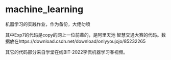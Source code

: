 # machine_learning
机器学习的实践作业，作为备份，大佬勿喷

其中Exp7的代码是copy的网上一位前辈的，是阿里天池 智慧交通大赛的代码。数据放在https://download.csdn.net/download/onlyyoujojo/85232265

其它的代码部分来自学堂在线BIT-2022李侃机器学习春视频。
